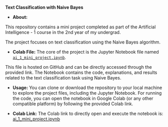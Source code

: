 **Text Classification with Naive Bayes**

- **About:**

This repository contains a mini project completed as part of the Artificial Intelligence - 1 course in the 2nd year of my undergrad. 

The project focuses on text classification using the Naive Bayes algorithm.

- **Colab File:**
The core of the project is the Jupyter Notebook file named [`ai_1_mini_project.ipynb`](https://github.com/shrutin567/Text-Classification-with-Naive-Bayes/blob/main/ai_1_mini_project.ipynb).

This file is hosted on GitHub and can be directly accessed through the provided link. The Notebook contains the code, explanations, and results related to the text classification task using Naive Bayes.

- **Usage:**
  You can clone or download the repository to your local machine to explore the project files, including the Jupyter Notebook. For running the code, you can open the notebook in Google Colab (or any other compatible platform) by following the provided Colab link.

- **Colab Link:**
  The Colab link to directly open and execute the notebook is: [ai_1_mini_project.ipynb](https://colab.research.google.com/github/shrutin567/Text-Classification-with-Naive-Bayes/blob/main/ai_1_mini_project.ipynb)
